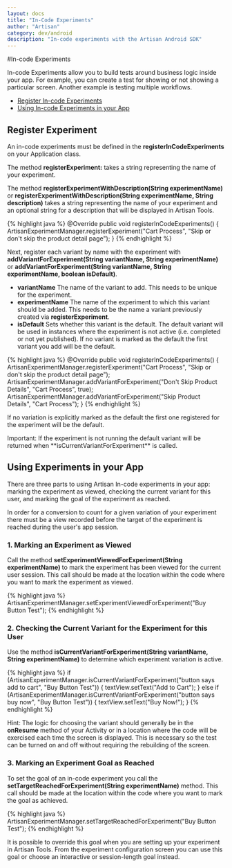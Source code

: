 ```yaml
---
layout: docs
title: "In-Code Experiments"
author: "Artisan"
category: dev/android
description: "In-code experiments with the Artisan Android SDK"
---
```

#In-code Experiments

In-code Experiments allow you to build tests around business logic inside your app.  For example, you can create a test for showing or not showing a particular screen.  Another example is testing multiple workflows.

<ul>
  <li><a href="#register">Register In-code Experiments</a></li>
  <li><a href="#usage">Using In-code Experiments in your App</a></li>
</ul>

<div id="register"></div>

## Register Experiment

An in-code experiments must be defined in the **registerInCodeExperiments** on your Application class.

The method **registerExperiment:** takes a string representing the name of your experiment.

The method **registerExperimentWithDescription(String experimentName)** or **registerExperimentWithDescription(String experimentName, String description)** takes a string representing the name of your experiment and an optional string for a description that will be displayed in Artisan Tools.

{% highlight java %}
@Override
public void registerInCodeExperiments() {
  ArtisanExperimentManager.registerExperiment("Cart Process", "Skip or don't skip the product detail page");
}
{% endhighlight %}

Next, register each variant by name with the experiment with **addVariantForExperiment(String variantName, String experimentName)** or **addVariantForExperiment(String variantName, String experimentName, boolean isDefault)**.

* **variantName** The name of the variant to add. This needs to be unique for the experiment.
* **experimentName** The name of the experiment to which this variant should be added. This needs to be the name a variant previously created via **registerExperiment**.
* **isDefault** Sets whether this variant is the default. The default variant will be used in instances where the experiment is not active (i.e. completed or not yet published). If no variant is marked as the default the first variant you add will be the default.

{% highlight java %}
@Override
public void registerInCodeExperiments() {
  ArtisanExperimentManager.registerExperiment("Cart Process", "Skip or don't skip the product detail page");
  ArtisanExperimentManager.addVariantForExperiment("Don't Skip Product Details", "Cart Process", true);
  ArtisanExperimentManager.addVariantForExperiment("Skip Product Details", "Cart Process");
}
{% endhighlight %}

If no variation is explicitly marked as the default the first one registered for the experiment will be the default.

<div class="note note-important">
  <p>Important: If the experiment is not running the default variant will be returned when **isCurrentVariantForExperiment** is called.</p>
</div>

<div id="usage"></div>

## Using Experiments in your App

There are three parts to using Artisan In-code experiments in your app: marking the experiment as viewed, checking the current variant for this user, and marking the goal of the experiment as reached.

In order for a conversion to count for a given variation of your experiment there must be a view recorded before the target of the experiment is reached during the user's app session.

### 1. Marking an Experiment as Viewed

Call the method **setExperimentViewedForExperiment(String experimentName)** to mark the experiment has been viewed for the current user session. This call should be made at the location within the code where you want to mark the experiment as viewed.

{% highlight java %}
ArtisanExperimentManager.setExperimentViewedForExperiment("Buy Button Test");
{% endhighlight %}

### 2. Checking the Current Variant for the Experiment for this User

Use the method **isCurrentVariantForExperiment(String variantName, String experimentName)** to determine which experiment variation is active.

{% highlight java %}
if (ArtisanExperimentManager.isCurrentVariantForExperiment("button says add to cart", "Buy Button Test")) {
  textView.setText("Add to Cart");
} else if (ArtisanExperimentManager.isCurrentVariantForExperiment("button says buy now", "Buy Button Test")) {
  textView.setText("Buy Now!");
}
{% endhighlight %}

<div class="note note-hint">
  <p>Hint: The logic for choosing the variant should generally be in the <strong>onResume</strong> method of your Activity or in a location where the code will be exercised each time the screen is displayed.  This is necessary so the test can be turned on and off without requiring the rebuilding of the screen.</p>
</div>

### 3. Marking an Experiment Goal as Reached

To set the goal of an in-code experiment you call the **setTargetReachedForExperiment(String experimentName)** method.  This call should be made at the location within the code where you want to mark the goal as achieved.

{% highlight java %}
ArtisanExperimentManager.setTargetReachedForExperiment("Buy Button Test");
{% endhighlight %}

<div class="note note-hint">
  <p>It is possible to override this goal when you are setting up your experiment in Artisan Tools. From the experiment configuration screen you can use this goal or choose an interactive or session-length goal instead.</p>
</div>
